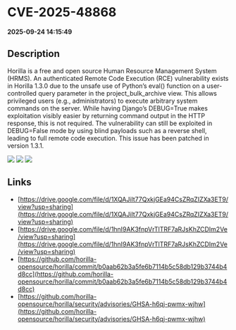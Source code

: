# CVE-2025-48868

**2025-09-24 14:15:49**

## Description
Horilla is a free and open source Human Resource Management System (HRMS). An authenticated Remote Code Execution (RCE) vulnerability exists in Horilla 1.3.0 due to the unsafe use of Python’s eval() function on a user-controlled query parameter in the project_bulk_archive view. This allows privileged users (e.g., administrators) to execute arbitrary system commands on the server. While having Django’s DEBUG=True makes exploitation visibly easier by returning command output in the HTTP response, this is not required. The vulnerability can still be exploited in DEBUG=False mode by using blind payloads such as a reverse shell, leading to full remote code execution. This issue has been patched in version 1.3.1.

![](https://img.shields.io/static/v1?label=Score&message=7.2&color=red)
![](https://img.shields.io/static/v1?label=Severity&message=HIGH&color=red)
![](https://img.shields.io/static/v1?label=CWE&message=RCE&color=green)

## Links
- [https://drive.google.com/file/d/1XQAJilt77QxkjGEa94CsZRqZIZXa3ET9/view?usp=sharing](https://drive.google.com/file/d/1XQAJilt77QxkjGEa94CsZRqZIZXa3ET9/view?usp=sharing)
- [https://drive.google.com/file/d/1hnI9AK3fnpVrTlTRF7aRJsKhZCDIm2Ve/view?usp=sharing](https://drive.google.com/file/d/1hnI9AK3fnpVrTlTRF7aRJsKhZCDIm2Ve/view?usp=sharing)
- [https://github.com/horilla-opensource/horilla/commit/b0aab62b3a5fe6b7114b5c58db129b3744b4d8cc](https://github.com/horilla-opensource/horilla/commit/b0aab62b3a5fe6b7114b5c58db129b3744b4d8cc)
- [https://github.com/horilla-opensource/horilla/security/advisories/GHSA-h6qj-pwmx-wjhw](https://github.com/horilla-opensource/horilla/security/advisories/GHSA-h6qj-pwmx-wjhw)
